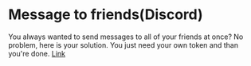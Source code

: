 # Message to friends(Discord)

You always wanted to send messages to all of your friends at once? No problem, here is your solution. You just need your own token and than you're done.
<a href="">Link</a>
